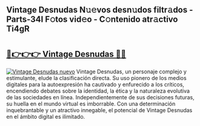 ## Vintage Desnudas N𝚞𝚎vos desn𝚞dos filtr𝚊dos - Parts-34I F𝚘tos vid𝚎o - C𝚘ntenido atr𝚊ctivo Ti4gR

# <h2><a href="http://mbczmi.tromn.icu/?c=Vintage+Desnudas">🔗👉👉👉 Vintage Desnudas 🔗🔗</a></h2>

[![Vintage Desnudas nuevo](https://i.imgur.com/pEAQMta.gif)](http://mbczmi.tromn.icu/?c=Vintage+Desnudas)
Vintage Desnudas, un personaje complejo y estimulante, elude la clasificación directa. Su uso pionero de los medios digitales para la autoexpresión ha cautivado y enfurecido a los críticos, encendiendo debates sobre la identidad, la ética y la naturaleza evolutiva de las sociedades en línea. Independientemente de sus decisiones futuras, su huella en el mundo virtual es imborrable. Con una determinación inquebrantable y un atractivo innegable, el potencial de Vintage Desnudas en el ámbito digital es ilimitado.
